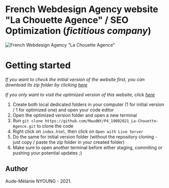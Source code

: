 # French Webdesign Agency website "La Chouette Agence" / SEO Optimization (*fictitious company*)

![French Webdesign Agency "La Chouette Agence"](https://github.com/MaudNY/P4_19082021_La-Chouette-Agence/blob/main/LaChouetteAgence-photo.jpg "webdesign agency website presentation")

<h1>Getting started</h1>

*If you want to check the initial version of the website first, you can download its zip folder by clicking [here](https://s3-eu-west-1.amazonaws.com/course.oc-static.com/projects/GEN_integrateur_web_P4/Starting+website.zip)*

*If you only want to visit the optimized version of this website, click [here](https://maudny.github.io/P4_19082021_La-Chouette-Agence/)*

1. Create both local dedicated folders in your computer (1 for initial version / 1 for optimized one) and open your code editor
2. Open the optimized version folder and open a new terminal
3. Run ` git clone https://github.com/MaudNY/P4_19082021_La-Chouette-Agence.git ` to clone the code
4. Right click on ` index.html `, then click on ` Open with Live Server `
5. Do the same for initial version folder (without the repository cloning - just copy / paste the zip folder in your created folder)
6. Make sure to open another terminal before either staging, commiting or pushing your potential updates ;)

<h2>Author</h2>

Aude-Mélanie NYOUNG - 2021.
